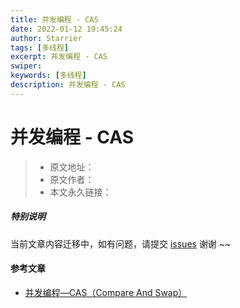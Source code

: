 ```yaml
---
title: 并发编程 - CAS
date: 2022-01-12 19:45:24
author: Starrier
tags: [多线程]
excerpt: 并发编程 - CAS
swiper:
keywords: [多线程]
description: 并发编程 - CAS
---
```


# 并发编程 - CAS

> * 原文地址：[]()
> * 原文作者：[]()
> * 本文永久链接：[]()

##### **特别说明**

当前文章内容迁移中，如有问题，请提交 [issues](https://github.com/Starrier/starrier.github.io/issues) 谢谢 ~~

#### 参考文章

- [并发编程—CAS（Compare And Swap）](https://segmentfault.com/a/1190000015239603)
